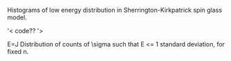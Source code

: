 Histograms of low energy distribution in Sherrington-Kirkpatrick spin glass model.

'<
code??
'>

E=J
Distribution of counts of \sigma such that E <= 1 standard deviation, for fixed n.
